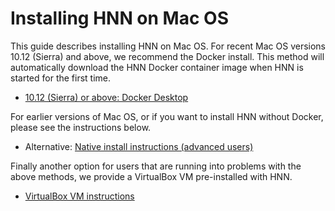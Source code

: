 # Installing HNN on Mac OS

This guide describes installing HNN on Mac OS. For recent Mac OS versions 10.12 (Sierra) and above, we recommend the Docker install. This method will automatically download the HNN Docker container image when HNN is started for the first time.
  * [10.12 (Sierra) or above: Docker Desktop](./docker-desktop.md)

For earlier versions of Mac OS, or if you want to install HNN without Docker, please see the instructions below.
  - Alternative: [Native install instructions (advanced users)](native_install.md)

Finally another option for users that are running into problems with the above methods, we provide a VirtualBox VM pre-installed with HNN.
  - [VirtualBox VM instructions](https://hnn.brown.edu/index.php/installation-instructions/)